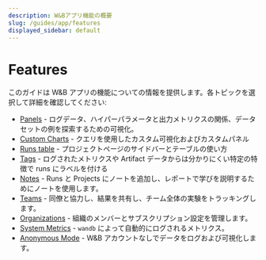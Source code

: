 ```yaml
---
description: W&Bアプリ機能の概要
slug: /guides/app/features
displayed_sidebar: default
---
```



# Features

このガイドは W&B アプリの機能についての情報を提供します。各トピックを選択して詳細を確認してください:

* [Panels](./panels/intro.md) - ログデータ、ハイパーパラメータと出力メトリクスの関係、データセットの例を探索するための可視化。
* [Custom Charts](./custom-charts/intro.md) - クエリを使用したカスタム可視化およびカスタムパネル
* [Runs table](./runs-table.md) - プロジェクトページのサイドバーとテーブルの使い方
* [Tags](./tags.md) - ログされたメトリクスや Artifact データからは分かりにくい特定の特徴で runs にラベルを付ける
* [Notes](./notes.md) - Runs と Projects にノートを追加し、レポートで学びを説明するためにノートを使用します。
* [Teams](./teams.md) - 同僚と協力し、結果を共有し、チーム全体の実験をトラッキングします。
* [Organizations](./organizations.md) - 組織のメンバーとサブスクリプション設定を管理します。
* [System Metrics](./system-metrics.md) - `wandb` によって自動的にログされるメトリクス。
* [Anonymous Mode](./anon.md) - W&B アカウントなしでデータをログおよび可視化します。
